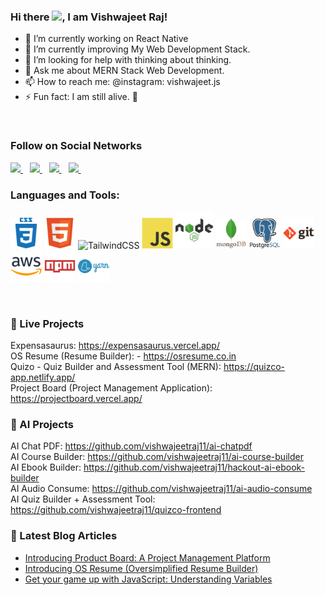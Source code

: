### Hi there <img src="https://raw.githubusercontent.com/MartinHeinz/MartinHeinz/master/wave.gif" width="30px">, I am Vishwajeet Raj!

- 🔭 I’m currently working on React Native
- 🌱 I’m currently improving My Web Development Stack.
- 🤔 I’m looking for help with thinking about thinking. 
- 💬 Ask me about MERN Stack Web Development.
- 📫 How to reach me: @instagram: vishwajeet.js
- ⚡ Fun fact: I am still alive. 🤷‍

<br />


### Follow on Social Networks

  <a href="https://www.linkedin.com/in/vishwajeetraj11/">
    <img width="30px" src="https://www.vectorlogo.zone/logos/linkedin/linkedin-icon.svg" target="_blank"/>
  </a>&ensp;

  <a href="https://twitter.com/Vishwajeet323/">
    <img width="30px" src="https://www.vectorlogo.zone/logos/twitter/twitter-official.svg" target="_blank"/>
  </a>&ensp;

  <a href="https://www.instagram.com/vishwajeet.js/">
    <img width="30px" src="https://www.vectorlogo.zone/logos/instagram/instagram-icon.svg" target="_blank" />
  </a>&ensp;
  <a href="https://www.youtube.com/channel/UCU7LV8eGRUmidJklEekn07Q">
    <img width="30px" src="https://www.vectorlogo.zone/logos/youtube/youtube-icon.svg" target="_blank"/>
  </a>&ensp;

### Languages and Tools:

<img src="https://github.com/devicons/devicon/blob/master/icons/css3/css3-plain-wordmark.svg" alt="CSS" width="50" height="50"/> <img src="https://github.com/devicons/devicon/blob/master/icons/html5/html5-original.svg" alt="HTML" width="50" height="50"/> <img src="https://cdn.worldvectorlogo.com/logos/tailwindcss.svg" alt="TailwindCSS" width="50" height="50"/> 
<img src="https://github.com/devicons/devicon/blob/master/icons/javascript/javascript-original.svg" alt="JavaScript" width="50" height="50"/> 
<img src="https://github.com/devicons/devicon/blob/master/icons/nodejs/nodejs-original-wordmark.svg" alt="NodeJS" width="60" height="60"/>
<img src="https://github.com/devicons/devicon/blob/master/icons/mongodb/mongodb-original-wordmark.svg" alt="MongoDB" width="50" height="50"/>
<img src="https://github.com/devicons/devicon/blob/master/icons/postgresql/postgresql-original-wordmark.svg" alt="PostgreSQL" width="50" height="50"/>
<img src="https://github.com/devicons/devicon/blob/master/icons/git/git-original-wordmark.svg" alt="Git" width="50" height="50"/>
<img src="https://github.com/devicons/devicon/blob/master/icons/amazonwebservices/amazonwebservices-original-wordmark.svg" alt="AWS" width="50" height="50"/>
<img src="https://github.com/devicons/devicon/blob/master/icons/npm/npm-original-wordmark.svg" alt="npm" width="50" height="50"/> <img src="https://github.com/devicons/devicon/blob/master/icons/yarn/yarn-original-wordmark.svg" alt="yarn" width="50" height="50"/> 

<br />

### 📘 Live Projects  
Expensasaurus: https://expensasaurus.vercel.app/  
OS Resume (Resume Builder): - https://osresume.co.in   
Quizo - Quiz Builder and Assessment Tool (MERN): https://quizco-app.netlify.app/  
Project Board (Project Management Application): https://projectboard.vercel.app/   

### 📘 AI Projects  
AI Chat PDF: https://github.com/vishwajeetraj11/ai-chatpdf  
AI Course Builder: https://github.com/vishwajeetraj11/ai-course-builder  
AI Ebook Builder: https://github.com/vishwajeetraj11/hackout-ai-ebook-builder  
AI Audio Consume: https://github.com/vishwajeetraj11/ai-audio-consume  
AI Quiz Builder + Assessment Tool: https://github.com/vishwajeetraj11/quizco-frontend  

### 📘 Latest Blog Articles

<!-- BLOG-POST-LIST:START -->
- [Introducing Product Board: A Project Management Platform](https://vishwajeetraj11.hashnode.dev/introducing-product-board-a-project-management-platform)
- [Introducing OS Resume (Oversimplified Resume Builder)](https://vishwajeetraj11.hashnode.dev/introducing-os-resume-oversimplified-resume-builder)
- [Get your game up with JavaScript: Understanding Variables](https://vishwajeetraj11.hashnode.dev/get-your-game-up-with-javascript-understanding-variables)
<!-- BLOG-POST-LIST:END -->


[twitter]: https://twitter.com/Vishwajeet323
[instagram]: https://www.instagram.com/vishwajeetraj11/
[linkedin]: https://www.linkedin.com/in/vishwajeetraj11/


